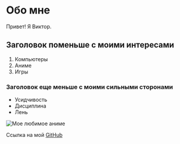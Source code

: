 # Обо мне

Привет! Я Виктор.

## Заголовок поменьше с моими интересами

1. Компьютеры
2. Аниме
3. Игры
   
### Заголовок еще меньше с моими сильными сторонами

- Усидчивость
- Дисциплина
- Лень

![Мое любимое аниме](https://img.razrisyika.ru/kart/94/375782-luffi-34.jpg)

Ссылка на мой [GitHub](https://github.com/Shiverz1)
